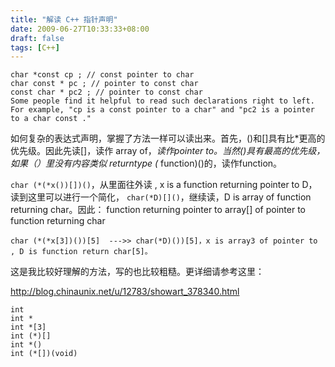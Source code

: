 ```yaml
---
title: "解读 C++ 指针声明"
date: 2009-06-27T10:33:33+08:00
draft: false
tags: [C++]
---
```

```
char *const cp ; // const pointer to char 
char const * pc ; // pointer to const char
const char * pc2 ; // pointer to const char 
Some people find it helpful to read such declarations right to left. For example, "cp is a const pointer to a char" and "pc2 is a pointer to a char const ."
```
如何复杂的表达式声明，掌握了方法一样可以读出来。首先，()和[]具有比*更高的优先级。因此先读[]，读作 array of，*读作pointer to。当然()具有最高的优先级，如果（）里没有内容类似 returntype (* function)()的，读作function。

`char (*(*x())[])()`，从里面往外读 , x is a function returning pointer to D，读到这里可以进行一个简化， `char(*D)[]()`，继续读，D is array of function returning char。因此： function returning pointer to array[] of  pointer to function returning char

```
char (*(*x[3])())[5]  --->> char(*D)())[5]，x is array3 of pointer to , D is function return char[5]。
```

这是我比较好理解的方法，写的也比较粗糙。更详细请参考这里：

http://blog.chinaunix.net/u/12783/showart_378340.html
```
int
int *
int *[3]
int (*)[]
int *()
int (*[])(void)
```
